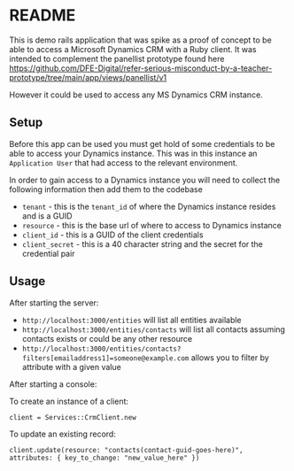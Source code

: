 # README

This is demo rails application that was spike as a proof of concept to be able to access a Microsoft Dynamics CRM with a Ruby client. It was intended to complement the panellist prototype found here https://github.com/DFE-Digital/refer-serious-misconduct-by-a-teacher-prototype/tree/main/app/views/panellist/v1

However it could be used to access any MS Dynamics CRM instance.

## Setup

Before this app can be used you must get hold of some credentials to be able to access your Dynamics instance. This was in this instance an `Application User` that had access to the relevant environment.

In order to gain access to a Dynamics instance you will need to collect the following information then add them to the codebase

- `tenant` - this is the `tenant_id` of where the Dynamics instance resides and is a GUID
- `resource` - this is the base url of where to access to Dynamics instance
- `client_id` - this is a GUID of the client credentials
- `client_secret` - this is a 40 character string and the secret for the credential pair

## Usage

After starting the server:

- `http://localhost:3000/entities` will list all entities available
- `http://localhost:3000/entities/contacts` will list all contacts assuming contacts exists or could be any other resource
- `http://localhost:3000/entities/contacts?filters[emailaddress1]=someone@example.com` allows you to filter by attribute with a given value

After starting a console:

To create an instance of a client:
```
client = Services::CrmClient.new
```

To update an existing record:
```
client.update(resource: "contacts(contact-guid-goes-here)", attributes: { key_to_change: "new_value_here" })
```
